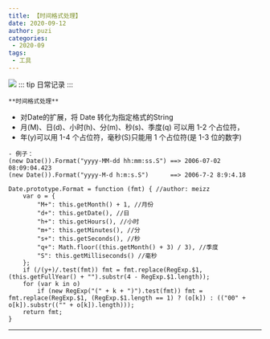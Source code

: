 ```yaml
---
title: 【时间格式处理】
date: 2020-09-12
author: puzi
categories:
 - 2020-09
tags:
 - 工具
---
```

![](https://w.wallhaven.cc/full/72/wallhaven-72gymv.jpg)
::: tip
日常记录
:::

```
**时间格式处理**
```

- 对Date的扩展，将 Date 转化为指定格式的String
- 月(M)、日(d)、小时(h)、分(m)、秒(s)、季度(q) 可以用 1-2 个占位符，
- 年(y)可以用 1-4 个占位符，毫秒(S)只能用 1 个占位符(是 1-3 位的数字)

```
- 例子：
(new Date()).Format("yyyy-MM-dd hh:mm:ss.S") ==> 2006-07-02 08:09:04.423
(new Date()).Format("yyyy-M-d h:m:s.S")      ==> 2006-7-2 8:9:4.18
```


```
Date.prototype.Format = function (fmt) { //author: meizz
    var o = {
        "M+": this.getMonth() + 1, //月份
        "d+": this.getDate(), //日
        "h+": this.getHours(), //小时
        "m+": this.getMinutes(), //分
        "s+": this.getSeconds(), //秒
        "q+": Math.floor((this.getMonth() + 3) / 3), //季度
        "S": this.getMilliseconds() //毫秒
    };
    if (/(y+)/.test(fmt)) fmt = fmt.replace(RegExp.$1, (this.getFullYear() + "").substr(4 - RegExp.$1.length));
    for (var k in o)
        if (new RegExp("(" + k + ")").test(fmt)) fmt = fmt.replace(RegExp.$1, (RegExp.$1.length == 1) ? (o[k]) : (("00" + o[k]).substr(("" + o[k]).length)));
    return fmt;
}
```

---
